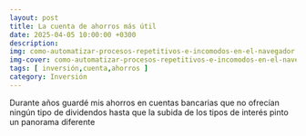 ```yaml
---
layout: post
title: La cuenta de ahorros más útil
date: 2025-04-05 10:00:00 +0300
description:
img: como-automatizar-procesos-repetitivos-e-incomodos-en-el-navegador.webp
img-cover: como-automatizar-procesos-repetitivos-e-incomodos-en-el-navegador-cover.webp
tags: [ inversión,cuenta,ahorros ]
category: Inversión
---
```


Durante años guardé mis ahorros en cuentas bancarias que no ofrecían ningún tipo de dividendos hasta que la subida de
los tipos de interés pinto un panorama diferente   